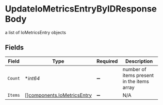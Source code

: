 # UpdateIoMetricsEntryByIDResponseBody

a list of IoMetricsEntry objects


## Fields

| Field                                                                    | Type                                                                     | Required                                                                 | Description                                                              |
| ------------------------------------------------------------------------ | ------------------------------------------------------------------------ | ------------------------------------------------------------------------ | ------------------------------------------------------------------------ |
| `Count`                                                                  | **int64*                                                                 | :heavy_minus_sign:                                                       | number of items present in the items array                               |
| `Items`                                                                  | [][components.IoMetricsEntry](../../models/components/iometricsentry.md) | :heavy_minus_sign:                                                       | N/A                                                                      |